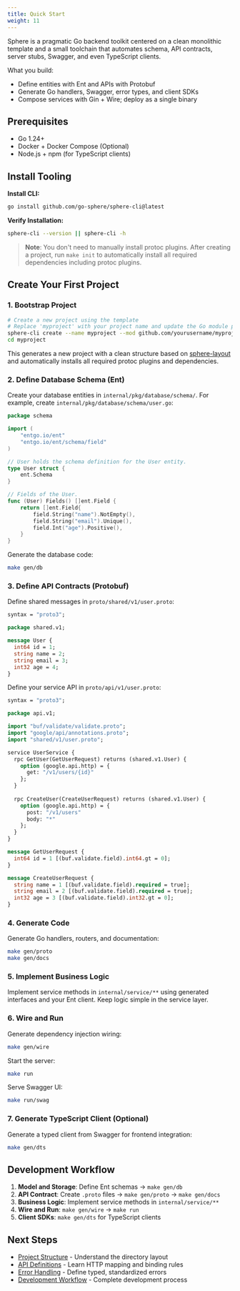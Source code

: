 ```yaml
---
title: Quick Start
weight: 11
---
```


Sphere is a pragmatic Go backend toolkit centered on a clean monolithic template and a small toolchain that automates schema, API contracts, server stubs, Swagger, and even TypeScript clients.

What you build:
- Define entities with Ent and APIs with Protobuf  
- Generate Go handlers, Swagger, error types, and client SDKs
- Compose services with Gin + Wire; deploy as a single binary

## Prerequisites

- Go 1.24+
- Docker + Docker Compose  (Optional)
- Node.js + npm (for TypeScript clients)

## Install Tooling

**Install CLI:**
```bash
go install github.com/go-sphere/sphere-cli@latest
```

**Verify Installation:**
```bash
sphere-cli --version || sphere-cli -h
```

> **Note**: You don't need to manually install protoc plugins. After creating a project, run `make init` to automatically install all required dependencies including protoc plugins.

## Create Your First Project

### 1. Bootstrap Project

```bash
# Create a new project using the template
# Replace 'myproject' with your project name and update the Go module path
sphere-cli create --name myproject --mod github.com/yourusername/myproject
cd myproject
```

This generates a new project with a clean structure based on [sphere-layout](https://github.com/go-sphere/sphere-layout) and automatically installs all required protoc plugins and dependencies.

### 2. Define Database Schema (Ent)

Create your database entities in `internal/pkg/database/schema/`. For example, create `internal/pkg/database/schema/user.go`:

```go
package schema

import (
	"entgo.io/ent"
	"entgo.io/ent/schema/field"
)

// User holds the schema definition for the User entity.
type User struct {
	ent.Schema
}

// Fields of the User.
func (User) Fields() []ent.Field {
	return []ent.Field{
		field.String("name").NotEmpty(),
		field.String("email").Unique(),
		field.Int("age").Positive(),
	}
}
```

Generate the database code:
```bash
make gen/db
```

### 3. Define API Contracts (Protobuf)

Define shared messages in `proto/shared/v1/user.proto`:

```protobuf
syntax = "proto3";

package shared.v1;

message User {
  int64 id = 1;
  string name = 2;
  string email = 3;
  int32 age = 4;
}
```

Define your service API in `proto/api/v1/user.proto`:

```protobuf
syntax = "proto3";

package api.v1;

import "buf/validate/validate.proto";
import "google/api/annotations.proto";
import "shared/v1/user.proto";

service UserService {
  rpc GetUser(GetUserRequest) returns (shared.v1.User) {
    option (google.api.http) = {
      get: "/v1/users/{id}"
    };
  }
  
  rpc CreateUser(CreateUserRequest) returns (shared.v1.User) {
    option (google.api.http) = {
      post: "/v1/users"
      body: "*"
    };
  }
}

message GetUserRequest {
  int64 id = 1 [(buf.validate.field).int64.gt = 0];
}

message CreateUserRequest {
  string name = 1 [(buf.validate.field).required = true];
  string email = 2 [(buf.validate.field).required = true];
  int32 age = 3 [(buf.validate.field).int32.gt = 0];
}
```

### 4. Generate Code

Generate Go handlers, routers, and documentation:
```bash
make gen/proto
make gen/docs
```

### 5. Implement Business Logic

Implement service methods in `internal/service/**` using generated interfaces and your Ent client. Keep logic simple in the service layer.

### 6. Wire and Run

Generate dependency injection wiring:
```bash
make gen/wire
```

Start the server:
```bash
make run
```

Serve Swagger UI:
```bash
make run/swag
```

### 7. Generate TypeScript Client (Optional)

Generate a typed client from Swagger for frontend integration:
```bash
make gen/dts
```

## Development Workflow

1. **Model and Storage**: Define Ent schemas → `make gen/db`
2. **API Contract**: Create `.proto` files → `make gen/proto` → `make gen/docs`  
3. **Business Logic**: Implement service methods in `internal/service/**`
4. **Wire and Run**: `make gen/wire` → `make run`
5. **Client SDKs**: `make gen/dts` for TypeScript clients

## Next Steps

- [Project Structure](../concepts/project-structure) - Understand the directory layout
- [API Definitions](../guides/api-definitions) - Learn HTTP mapping and binding rules  
- [Error Handling](../guides/error-handling) - Define typed, standardized errors
- [Development Workflow](workflow) - Complete development process

